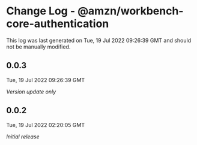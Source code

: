 # Change Log - @amzn/workbench-core-authentication

This log was last generated on Tue, 19 Jul 2022 09:26:39 GMT and should not be manually modified.

## 0.0.3
Tue, 19 Jul 2022 09:26:39 GMT

_Version update only_

## 0.0.2
Tue, 19 Jul 2022 02:20:05 GMT

_Initial release_

